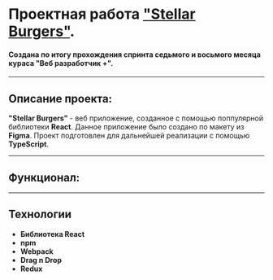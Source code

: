 # Проектная работа ["Stellar Burgers"](#).
#### Создана по итогу прохождения спринта седьмого и восьмого месяца кураса "Веб разработчик +".
***
## Описание проекта:
__"Stellar Burgers"__ - веб приложение, созданное с помощью поппулярной библиотеки __React__. Данное приложение было создано по макету из __Figma__. Проект подготовлен для дальнейшей реализации с помощью __TypeScript__.
***
## Функционал:

***
## Технологии
* __Библиотека React__
* __npm__
* __Webpack__
* __Drag n Drop__
* __Redux__
